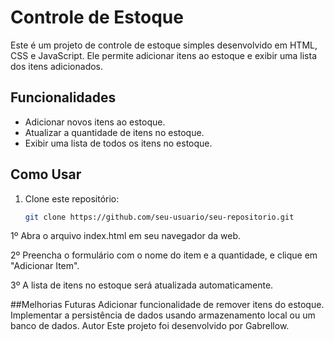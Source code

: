 # Controle de Estoque

Este é um projeto de controle de estoque simples desenvolvido em HTML, CSS e JavaScript. Ele permite adicionar itens ao estoque e exibir uma lista dos itens adicionados.

## Funcionalidades

- Adicionar novos itens ao estoque.
- Atualizar a quantidade de itens no estoque.
- Exibir uma lista de todos os itens no estoque.

## Como Usar

1. Clone este repositório:

   ```bash
   git clone https://github.com/seu-usuario/seu-repositorio.git

1º Abra o arquivo index.html em seu navegador da web.

2º Preencha o formulário com o nome do item e a quantidade, e clique em "Adicionar Item".

3º A lista de itens no estoque será atualizada automaticamente.

##Melhorias Futuras
Adicionar funcionalidade de remover itens do estoque.
Implementar a persistência de dados usando armazenamento local ou um banco de dados.
Autor
Este projeto foi desenvolvido por Gabrellow.
